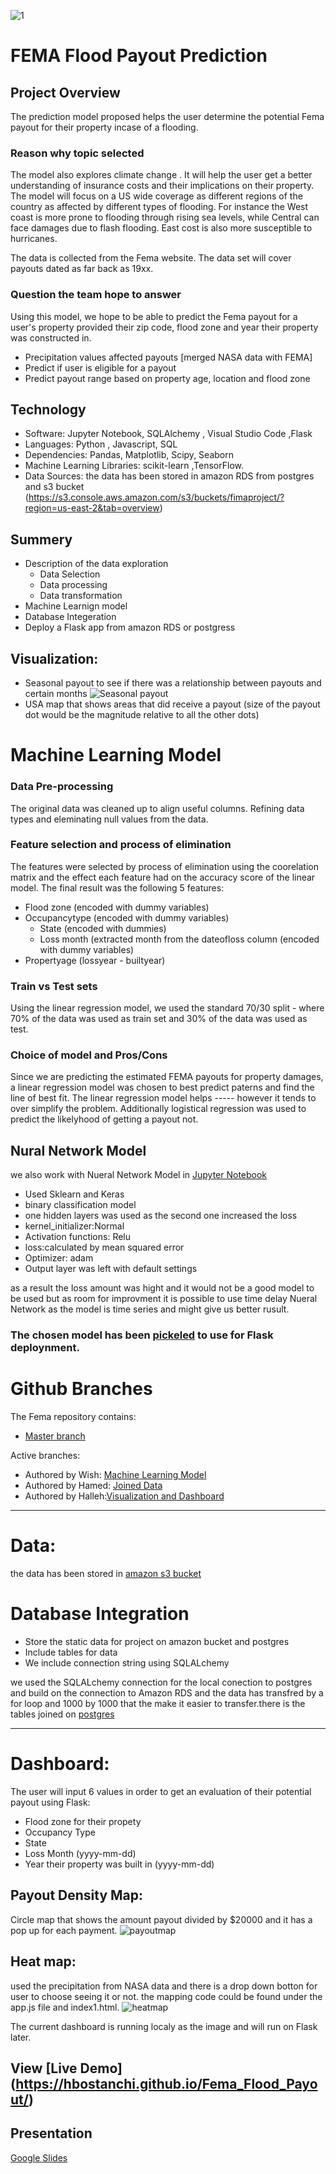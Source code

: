 ![1](https://github.com/hbostanchi/Fima_Flod_Payout/blob/master/pic/Screen%20Shot%202020-03-03%20at%202.44.54%20PM.png)

# FEMA Flood Payout Prediction

## Project Overview
The prediction model proposed helps the user determine the potential Fema payout for their property incase of a flooding.

### Reason why topic selected

The model also explores climate change . It will help the user get a better understanding of insurance costs and their implications on their property. The model will focus on a US wide coverage as different regions of the country as affected by different types of flooding. For instance the West coast is more prone to flooding through rising sea levels, while Central can face damages due to flash flooding. East cost is also more susceptible to hurricanes.

The data is collected from the Fema website. The data set will cover payouts dated as far back as 19xx.

### Question the team hope to answer

Using this model, we hope to be able to predict the Fema payout for a user's property provided their zip code, flood zone and year their property was constructed in.
- Precipitation values affected payouts [merged NASA data with FEMA]
- Predict if user is eligible for a payout
- Predict payout range based on property age, location and flood zone



## Technology 
-	Software: Jupyter Notebook, SQLAlchemy , Visual Studio Code ,Flask
-	Languages: Python , Javascript, SQL
-	Dependencies: Pandas, Matplotlib, Scipy, Seaborn
-	Machine Learning Libraries: scikit-learn ,TensorFlow.
-	Data Sources:  the data has been stored in amazon RDS from postgres and s3 bucket (https://s3.console.aws.amazon.com/s3/buckets/fimaproject/?region=us-east-2&tab=overview)

## Summery
-	Description of the data exploration
 	-  Data Selection
 	-  Data processing
 	-  Data transformation
-	Machine Learnign model
-	Database Integeration
-	Deploy a Flask app from amazon RDS or postgress

## Visualization:
- Seasonal payout to see if there was a relationship between payouts and certain months
![Seasonal payout](https://github.com/hbostanchi/Fema_Flood_Payout/blob/master/pic/Screen%20Shot%202020-03-06%20at%203.59.13%20PM.png)
- USA map that shows areas that did receive a payout (size of the payout dot would be the magnitude relative to all the other dots)




# Machine Learning Model

### Data Pre-processing
The original data was cleaned up to align useful columns. Refining data types and eleminating null values from the data.

### Feature selection and process of elimination
The features were selected by process of elimination using the coorelation matrix and the effect each feature had on the accuracy score of the linear model. The final result was the following 5 features:
  - Flood zone (encoded with dummy variables)
  - Occupancytype  (encoded with dummy variables)
	- State (encoded with dummies)
	- Loss month (extracted month from the dateofloss column (encoded with dummy variables)
  - Propertyage (lossyear - builtyear)

### Train vs Test sets
Using the linear regression model, we used the standard 70/30 split - where 70% of the data was used as train set and 30% of the data was used as test.

### Choice of model and Pros/Cons
Since we are predicting the estimated FEMA payouts for property damages, a linear regression model was chosen to best predict paterns and find the line of best fit. The linear regression model helps ----- however it tends to over simplify the problem.
Additionally logistical regression was used to predict the likelyhood of getting a payout not.

## Nural Network Model
we also work with Nueral Network Model in [Jupyter Notebook](https://github.com/hbostanchi/Fema_Flood_Payout/blob/master/model_tests/Nueral%20Network%20model.ipynb) 
- Used Sklearn and Keras
- binary classification model
- one hidden layers was used as the second one increased the loss
- kernel_initializer:Normal
- Activation functions: Relu
- loss:calculated by mean squared error
- Optimizer: adam
- Output layer was left with default settings

as a result the loss amount was hight and it would not be a good model to be used but as room for improvment it is possible to use time delay Nueral Network as the model is time series and might give us better rusult.

### The chosen model has been [pickeled](https://docs.python.org/3/library/pickle.html) to use for Flask deploynment.


# Github Branches 
The Fema repository contains:
-	[Master branch](https://github.com/hbostanchi/Fema_Flood_Payout/tree/master)

 Active branches:
- Authored by Wish: [ Machine Learning Model](https://github.com/hbostanchi/Fema_Flood_Payout/tree/Wish)
- Authored by Hamed: [Joined Data](https://github.com/hbostanchi/Fema_Flood_Payout/tree/Hamed)
- Authored by Halleh:[Visualization and Dashboard](https://github.com/hbostanchi/Fema_Flood_Payout/tree/Halleh)


----------------------------------------------------------------------------------------------------------------------------------------
# Data:
the data has been stored in [amazon s3 bucket](https://s3.console.aws.amazon.com/s3/buckets/fimaproject/?region=us-east-2&tab=overview)

# Database Integration
-	Store the static data for project on amazon bucket and postgres
-	Include tables for data
-	We include connection string using SQLALchemy

  we used the SQLALchemy connection for the local conection to postgres and build on the connection to Amazon RDS and the data has transfred by a for loop and 1000 by 1000 that the make it easier to transfer.there is the tables joined on [postgres](https://github.com/hbostanchi/Fema_Flood_Payout/blob/master/data_processing/Quaries/merge_clean.sql)

----------------------------------------------------------------------------------------------------------------------------------------
# Dashboard:
The user will input 6 values in order to get an evaluation of their potential payout using Flask:
  
  - Flood zone for their propety
  - Occupancy Type
  - State
  - Loss Month (yyyy-mm-dd)
  - Year their property was built in (yyyy-mm-dd)
  
  ## Payout Density Map: 
  Circle map that shows the amount payout divided by $20000 and it has a pop up for each payment.
  ![payoutmap](https://github.com/hbostanchi/Fema_Flood_Payout/blob/master/pic/Screen%20Shot%202020-03-25%20at%206.02.02%20PM.png)
  ## Heat map: 
  used the precipitation from NASA data and there is a drop down botton for user to choose seeing it or not.
  the mapping code could be found under the app.js file and index1.html.
  ![heatmap](https://github.com/hbostanchi/Fema_Flood_Payout/blob/master/pic/Screen%20Shot%202020-03-24%20at%207.30.18%20PM.png)
  
  


The current dashboard is running localy as the image and will run on Flask later.

## View [Live Demo] (https://hbostanchi.github.io/Fema_Flood_Payout/)

## Presentation
[Google Slides](https://docs.google.com/presentation/d/1fE7-nOoyuoM_UTe4v-I7Vsrvtd1XgjYGy3O17S0AxRw/edit#slide=id.p)

